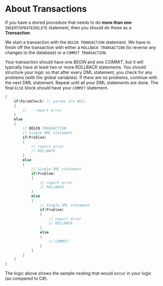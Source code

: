 # About Transactions

If you have a stored procedure that needs to do **more than one** `INSERT`/`UPDATE`/`DELETE` statement, then you should do these as a **Transaction**.

We start a transaction with the `BEGIN TRANSACTION` statement. We have to finish off the transaction with either a `ROLLBACK TRANSACTION` (to reverse any changes to the database) or a `COMMIT TRANSACTION`.

Your transaction should have one *BEGIN* and one *COMMIT*, but it will typically have at least two or more *ROLLBACK* statements. You should structure your logic so that after every DML statement, you check for any problems (with the global variables). If there are no problems, continue with the next DML statement. Repeat until all your DML statements are done. The final `ELSE` block should have your `COMMIT` statement.

```csharp
{
    if(ParamCheck) // params are NULL
    {
        //  - report error
    }
    else
    {
        // BEGIN TRANSACTION
        // Single DML statement
        if(Problem) 
        {
            // report error
            // ROLLBACK
        }
        else
        {
            // Single DML statement
            if(Problem) 
            {
                // report error
                // ROLLBACK
            }
            else
            {
                // Single DML statement
                if(Problem) 
                {
                    // report error
                    // ROLLBACK
                }
                else
                {
                    // COMMIT
                }
            }
        }
    }
}
```

The logic above shows the sample nesting that would occur in your logic (as compared to C#).
